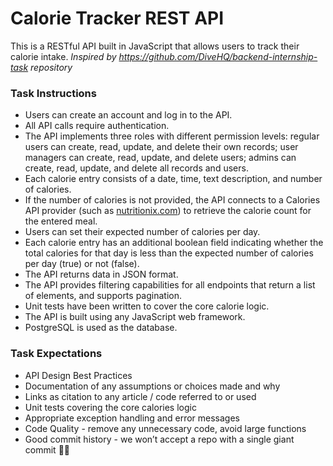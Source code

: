 # Calorie Tracker REST API
This is a RESTful API built in JavaScript that allows users to track their calorie intake. 
_Inspired by https://github.com/DiveHQ/backend-internship-task repository_ 

### Task Instructions
- Users can create an account and log in to the API.
- All API calls require authentication.
- The API implements three roles with different permission levels: regular users can create, read, update, and delete their own records; user managers can create, read, update, and delete users; admins can create, read, update, and delete all records and users.
- Each calorie entry consists of a date, time, text description, and number of calories.
- If the number of calories is not provided, the API connects to a Calories API provider (such as [nutritionix.com](https://www.nutritionix.com)) to retrieve the calorie count for the entered meal.
- Users can set their expected number of calories per day.
- Each calorie entry has an additional boolean field indicating whether the total calories for that day is less than the expected number of calories per day (true) or not (false).
- The API returns data in JSON format.
- The API provides filtering capabilities for all endpoints that return a list of elements, and supports pagination.
- Unit tests have been written to cover the core calorie logic.
- The API is built using any JavaScript web framework.
- PostgreSQL is used as the database.

### Task Expectations
- API Design Best Practices
- Documentation of any assumptions or choices made and why
- Links as citation to any article / code referred to or used
- Unit tests covering the core calories logic
- Appropriate exception handling and error messages
- Code Quality - remove any unnecessary code, avoid large functions
- Good commit history - we won’t accept a repo with a single giant commit 🙅‍♀️
